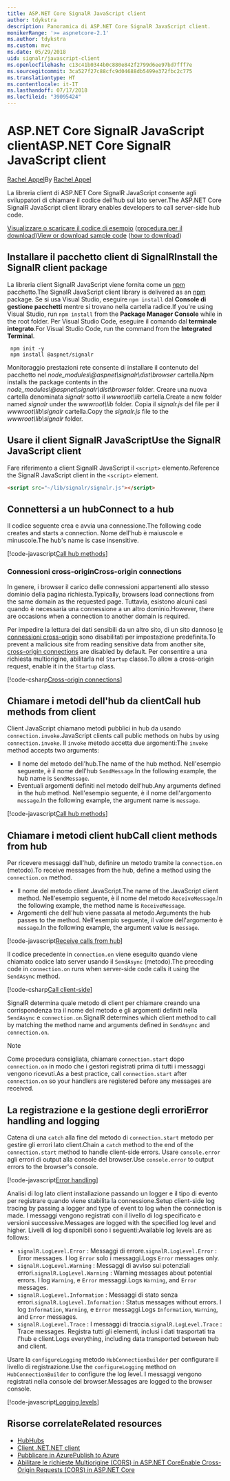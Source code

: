 ```yaml
---
title: ASP.NET Core SignalR JavaScript client
author: tdykstra
description: Panoramica di ASP.NET Core SignalR JavaScript client.
monikerRange: '>= aspnetcore-2.1'
ms.author: tdykstra
ms.custom: mvc
ms.date: 05/29/2018
uid: signalr/javascript-client
ms.openlocfilehash: c13c41b0344b0c880e842f2799d6ee97bd7fff7e
ms.sourcegitcommit: 3ca527f27c88cfc9d04688db5499e372fbc2c775
ms.translationtype: HT
ms.contentlocale: it-IT
ms.lasthandoff: 07/17/2018
ms.locfileid: "39095424"
---
```

# <a name="aspnet-core-signalr-javascript-client"></a><span data-ttu-id="44746-103">ASP.NET Core SignalR JavaScript client</span><span class="sxs-lookup"><span data-stu-id="44746-103">ASP.NET Core SignalR JavaScript client</span></span>

<span data-ttu-id="44746-104">[Rachel Appel](http://twitter.com/rachelappel)</span><span class="sxs-lookup"><span data-stu-id="44746-104">By [Rachel Appel](http://twitter.com/rachelappel)</span></span>

<span data-ttu-id="44746-105">La libreria client di ASP.NET Core SignalR JavaScript consente agli sviluppatori di chiamare il codice dell'hub sul lato server.</span><span class="sxs-lookup"><span data-stu-id="44746-105">The ASP.NET Core SignalR JavaScript client library enables developers to call server-side hub code.</span></span>

<span data-ttu-id="44746-106">[Visualizzare o scaricare il codice di esempio](https://github.com/aspnet/Docs/tree/live/aspnetcore/signalr/javascript-client/sample) ([procedura per il download](xref:tutorials/index#how-to-download-a-sample))</span><span class="sxs-lookup"><span data-stu-id="44746-106">[View or download sample code](https://github.com/aspnet/Docs/tree/live/aspnetcore/signalr/javascript-client/sample) ([how to download](xref:tutorials/index#how-to-download-a-sample))</span></span>

## <a name="install-the-signalr-client-package"></a><span data-ttu-id="44746-107">Installare il pacchetto client di SignalR</span><span class="sxs-lookup"><span data-stu-id="44746-107">Install the SignalR client package</span></span>

<span data-ttu-id="44746-108">La libreria client SignalR JavaScript viene fornita come un [npm](https://www.npmjs.com/) pacchetto.</span><span class="sxs-lookup"><span data-stu-id="44746-108">The SignalR JavaScript client library is delivered as an [npm](https://www.npmjs.com/) package.</span></span> <span data-ttu-id="44746-109">Se si usa Visual Studio, eseguire `npm install` dal **Console di gestione pacchetti** mentre si trovano nella cartella radice.</span><span class="sxs-lookup"><span data-stu-id="44746-109">If you're using Visual Studio, run `npm install` from the **Package Manager Console** while in the root folder.</span></span> <span data-ttu-id="44746-110">Per Visual Studio Code, eseguire il comando dal **terminale integrato**.</span><span class="sxs-lookup"><span data-stu-id="44746-110">For Visual Studio Code, run the command from the **Integrated Terminal**.</span></span>

  ```console
   npm init -y
   npm install @aspnet/signalr
  ```

<span data-ttu-id="44746-111">Monitoraggio prestazioni rete consente di installare il contenuto del pacchetto nel *node_modules\\@aspnet\signalr\dist\browser* cartella.</span><span class="sxs-lookup"><span data-stu-id="44746-111">Npm installs the package contents in the *node_modules\\@aspnet\signalr\dist\browser* folder.</span></span> <span data-ttu-id="44746-112">Creare una nuova cartella denominata *signalr* sotto il *wwwroot\\lib* cartella.</span><span class="sxs-lookup"><span data-stu-id="44746-112">Create a new folder named *signalr* under the *wwwroot\\lib* folder.</span></span> <span data-ttu-id="44746-113">Copia il *signalr.js* del file per il *wwwroot\lib\signalr* cartella.</span><span class="sxs-lookup"><span data-stu-id="44746-113">Copy the *signalr.js* file to the *wwwroot\lib\signalr* folder.</span></span>

## <a name="use-the-signalr-javascript-client"></a><span data-ttu-id="44746-114">Usare il client SignalR JavaScript</span><span class="sxs-lookup"><span data-stu-id="44746-114">Use the SignalR JavaScript client</span></span>

<span data-ttu-id="44746-115">Fare riferimento a client SignalR JavaScript il `<script>` elemento.</span><span class="sxs-lookup"><span data-stu-id="44746-115">Reference the SignalR JavaScript client in the `<script>` element.</span></span>

```html
<script src="~/lib/signalr/signalr.js"></script>
```

## <a name="connect-to-a-hub"></a><span data-ttu-id="44746-116">Connettersi a un hub</span><span class="sxs-lookup"><span data-stu-id="44746-116">Connect to a hub</span></span>

<span data-ttu-id="44746-117">Il codice seguente crea e avvia una connessione.</span><span class="sxs-lookup"><span data-stu-id="44746-117">The following code creates and starts a connection.</span></span> <span data-ttu-id="44746-118">Nome dell'hub è maiuscole e minuscole.</span><span class="sxs-lookup"><span data-stu-id="44746-118">The hub's name is case insensitive.</span></span>

[!code-javascript[Call hub methods](javascript-client/sample/wwwroot/js/chat.js?range=9-12,28)]

### <a name="cross-origin-connections"></a><span data-ttu-id="44746-119">Connessioni cross-origin</span><span class="sxs-lookup"><span data-stu-id="44746-119">Cross-origin connections</span></span>

<span data-ttu-id="44746-120">In genere, i browser il carico delle connessioni appartenenti allo stesso dominio della pagina richiesta.</span><span class="sxs-lookup"><span data-stu-id="44746-120">Typically, browsers load connections from the same domain as the requested page.</span></span> <span data-ttu-id="44746-121">Tuttavia, esistono alcuni casi quando è necessaria una connessione a un altro dominio.</span><span class="sxs-lookup"><span data-stu-id="44746-121">However, there are occasions when a connection to another domain is required.</span></span>

<span data-ttu-id="44746-122">Per impedire la lettura dei dati sensibili da un altro sito, di un sito dannoso [le connessioni cross-origin](xref:security/cors) sono disabilitati per impostazione predefinita.</span><span class="sxs-lookup"><span data-stu-id="44746-122">To prevent a malicious site from reading sensitive data from another site, [cross-origin connections](xref:security/cors) are disabled by default.</span></span> <span data-ttu-id="44746-123">Per consentire a una richiesta multiorigine, abilitarla nel `Startup` classe.</span><span class="sxs-lookup"><span data-stu-id="44746-123">To allow a cross-origin request, enable it in the `Startup` class.</span></span>

[!code-csharp[Cross-origin connections](javascript-client/sample/Startup.cs?highlight=29-35,56)]

## <a name="call-hub-methods-from-client"></a><span data-ttu-id="44746-124">Chiamare i metodi dell'hub da client</span><span class="sxs-lookup"><span data-stu-id="44746-124">Call hub methods from client</span></span>

<span data-ttu-id="44746-125">Client JavaScript chiamano metodi pubblici in hub da usando `connection.invoke`.</span><span class="sxs-lookup"><span data-stu-id="44746-125">JavaScript clients call public methods on hubs by using `connection.invoke`.</span></span> <span data-ttu-id="44746-126">Il `invoke` metodo accetta due argomenti:</span><span class="sxs-lookup"><span data-stu-id="44746-126">The `invoke` method accepts two arguments:</span></span>

* <span data-ttu-id="44746-127">Il nome del metodo dell'hub.</span><span class="sxs-lookup"><span data-stu-id="44746-127">The name of the hub method.</span></span> <span data-ttu-id="44746-128">Nell'esempio seguente, è il nome dell'hub `SendMessage`.</span><span class="sxs-lookup"><span data-stu-id="44746-128">In the following example, the hub name is `SendMessage`.</span></span>
* <span data-ttu-id="44746-129">Eventuali argomenti definiti nel metodo dell'hub.</span><span class="sxs-lookup"><span data-stu-id="44746-129">Any arguments defined in the hub method.</span></span> <span data-ttu-id="44746-130">Nell'esempio seguente, è il nome dell'argomento `message`.</span><span class="sxs-lookup"><span data-stu-id="44746-130">In the following example, the argument name is `message`.</span></span>

[!code-javascript[Call hub methods](javascript-client/sample/wwwroot/js/chat.js?range=24)]

## <a name="call-client-methods-from-hub"></a><span data-ttu-id="44746-131">Chiamare i metodi client hub</span><span class="sxs-lookup"><span data-stu-id="44746-131">Call client methods from hub</span></span>

<span data-ttu-id="44746-132">Per ricevere messaggi dall'hub, definire un metodo tramite la `connection.on` (metodo).</span><span class="sxs-lookup"><span data-stu-id="44746-132">To receive messages from the hub, define a method using the `connection.on` method.</span></span>

* <span data-ttu-id="44746-133">Il nome del metodo client JavaScript.</span><span class="sxs-lookup"><span data-stu-id="44746-133">The name of the JavaScript client method.</span></span> <span data-ttu-id="44746-134">Nell'esempio seguente, è il nome del metodo `ReceiveMessage`.</span><span class="sxs-lookup"><span data-stu-id="44746-134">In the following example, the method name is `ReceiveMessage`.</span></span>
* <span data-ttu-id="44746-135">Argomenti che dell'hub viene passata al metodo.</span><span class="sxs-lookup"><span data-stu-id="44746-135">Arguments the hub passes to the method.</span></span> <span data-ttu-id="44746-136">Nell'esempio seguente, il valore dell'argomento è `message`.</span><span class="sxs-lookup"><span data-stu-id="44746-136">In the following example, the argument value is `message`.</span></span>

[!code-javascript[Receive calls from hub](javascript-client/sample/wwwroot/js/chat.js?range=14-19)]

<span data-ttu-id="44746-137">Il codice precedente in `connection.on` viene eseguito quando viene chiamato codice lato server usando il `SendAsync` (metodo).</span><span class="sxs-lookup"><span data-stu-id="44746-137">The preceding code in `connection.on` runs when server-side code calls it using the `SendAsync` method.</span></span>

[!code-csharp[Call client-side](javascript-client/sample/hubs/chathub.cs?range=8-11)]

<span data-ttu-id="44746-138">SignalR determina quale metodo di client per chiamare creando una corrispondenza tra il nome del metodo e gli argomenti definiti nella `SendAsync` e `connection.on`.</span><span class="sxs-lookup"><span data-stu-id="44746-138">SignalR determines which client method to call by matching the method name and arguments defined in `SendAsync` and `connection.on`.</span></span>

> [!NOTE]
> <span data-ttu-id="44746-139">Come procedura consigliata, chiamare `connection.start` dopo `connection.on` in modo che i gestori registrati prima di tutti i messaggi vengono ricevuti.</span><span class="sxs-lookup"><span data-stu-id="44746-139">As a best practice, call `connection.start` after `connection.on` so your handlers are registered before any messages are received.</span></span>

## <a name="error-handling-and-logging"></a><span data-ttu-id="44746-140">La registrazione e la gestione degli errori</span><span class="sxs-lookup"><span data-stu-id="44746-140">Error handling and logging</span></span>

<span data-ttu-id="44746-141">Catena di una `catch` alla fine del metodo di `connection.start` metodo per gestire gli errori lato client.</span><span class="sxs-lookup"><span data-stu-id="44746-141">Chain a `catch` method to the end of the `connection.start` method to handle client-side errors.</span></span> <span data-ttu-id="44746-142">Usare `console.error` agli errori di output alla console del browser.</span><span class="sxs-lookup"><span data-stu-id="44746-142">Use `console.error` to output errors to the browser's console.</span></span>

[!code-javascript[Error handling](javascript-client/sample/wwwroot/js/chat.js?range=28)]

<span data-ttu-id="44746-143">Analisi di log lato client installazione passando un logger e il tipo di evento per registrare quando viene stabilita la connessione.</span><span class="sxs-lookup"><span data-stu-id="44746-143">Setup client-side log tracing by passing a logger and type of event to log when the connection is made.</span></span> <span data-ttu-id="44746-144">I messaggi vengono registrati con il livello di log specificato e versioni successive.</span><span class="sxs-lookup"><span data-stu-id="44746-144">Messages are logged with the specified log level and higher.</span></span> <span data-ttu-id="44746-145">Livelli di log disponibili sono i seguenti:</span><span class="sxs-lookup"><span data-stu-id="44746-145">Available log levels are as follows:</span></span>

* <span data-ttu-id="44746-146">`signalR.LogLevel.Error` : Messaggi di errore.</span><span class="sxs-lookup"><span data-stu-id="44746-146">`signalR.LogLevel.Error` : Error messages.</span></span> <span data-ttu-id="44746-147">I log `Error` solo i messaggi.</span><span class="sxs-lookup"><span data-stu-id="44746-147">Logs `Error` messages only.</span></span>
* <span data-ttu-id="44746-148">`signalR.LogLevel.Warning` : Messaggi di avviso sui potenziali errori.</span><span class="sxs-lookup"><span data-stu-id="44746-148">`signalR.LogLevel.Warning` : Warning messages about potential errors.</span></span> <span data-ttu-id="44746-149">I log `Warning`, e `Error` messaggi.</span><span class="sxs-lookup"><span data-stu-id="44746-149">Logs `Warning`, and `Error` messages.</span></span>
* <span data-ttu-id="44746-150">`signalR.LogLevel.Information` : Messaggi di stato senza errori.</span><span class="sxs-lookup"><span data-stu-id="44746-150">`signalR.LogLevel.Information` : Status messages without errors.</span></span> <span data-ttu-id="44746-151">I log `Information`, `Warning`, e `Error` messaggi.</span><span class="sxs-lookup"><span data-stu-id="44746-151">Logs `Information`, `Warning`, and `Error` messages.</span></span>
* <span data-ttu-id="44746-152">`signalR.LogLevel.Trace` : I messaggi di traccia.</span><span class="sxs-lookup"><span data-stu-id="44746-152">`signalR.LogLevel.Trace` : Trace messages.</span></span> <span data-ttu-id="44746-153">Registra tutti gli elementi, inclusi i dati trasportati tra l'hub e client.</span><span class="sxs-lookup"><span data-stu-id="44746-153">Logs everything, including data transported between hub and client.</span></span>

<span data-ttu-id="44746-154">Usare la `configureLogging` metodo `HubConnectionBuilder` per configurare il livello di registrazione.</span><span class="sxs-lookup"><span data-stu-id="44746-154">Use the `configureLogging` method on `HubConnectionBuilder` to configure the log level.</span></span> <span data-ttu-id="44746-155">I messaggi vengono registrati nella console del browser.</span><span class="sxs-lookup"><span data-stu-id="44746-155">Messages are logged to the browser console.</span></span>

[!code-javascript[Logging levels](javascript-client/sample/wwwroot/js/chat.js?range=9-12)]

## <a name="related-resources"></a><span data-ttu-id="44746-156">Risorse correlate</span><span class="sxs-lookup"><span data-stu-id="44746-156">Related resources</span></span>

* [<span data-ttu-id="44746-157">Hub</span><span class="sxs-lookup"><span data-stu-id="44746-157">Hubs</span></span>](xref:signalr/hubs)
* [<span data-ttu-id="44746-158">Client .NET</span><span class="sxs-lookup"><span data-stu-id="44746-158">.NET client</span></span>](xref:signalr/dotnet-client)
* [<span data-ttu-id="44746-159">Pubblicare in Azure</span><span class="sxs-lookup"><span data-stu-id="44746-159">Publish to Azure</span></span>](xref:signalr/publish-to-azure-web-app)
* [<span data-ttu-id="44746-160">Abilitare le richieste Multiorigine (CORS) in ASP.NET Core</span><span class="sxs-lookup"><span data-stu-id="44746-160">Enable Cross-Origin Requests (CORS) in ASP.NET Core</span></span>](xref:security/cors)
